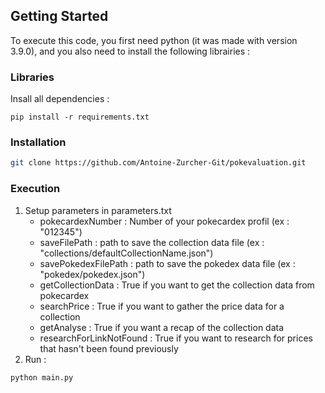 <!-- GETTING STARTED -->
## Getting Started

To execute this code, you first need python (it was made with version 3.9.0), and you also need to install the following librairies :

### Libraries

Insall all dependencies :

    pip install -r requirements.txt


### Installation

```sh
git clone https://github.com/Antoine-Zurcher-Git/pokevaluation.git
```

### Execution
1. Setup parameters in parameters.txt
    * pokecardexNumber : Number of your pokecardex profil (ex : "012345")
    * saveFilePath : path to save the collection data file (ex : "collections/defaultCollectionName.json")
    * savePokedexFilePath : path to save the pokedex data file (ex : "pokedex/pokedex.json")
    * getCollectionData : True if you want to get the collection data from pokecardex
    * searchPrice : True if you want to gather the price data for a collection
    * getAnalyse : True if you want a recap of the collection data
    * researchForLinkNotFound : True if you want to research for prices that hasn't been found previously
2. Run :
```sh
python main.py
```


